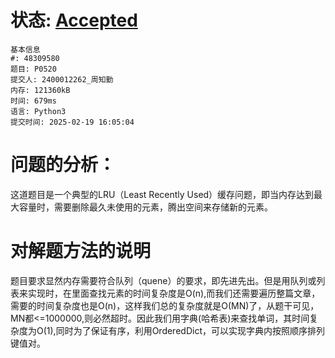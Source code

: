 # 状态: [Accepted](http://dsbpython.openjudge.cn/dspythonbook/solution/48309580/)
```
基本信息
#: 48309580
题目: P0520
提交人: 2400012262_周知勤
内存: 121360kB
时间: 679ms
语言: Python3
提交时间: 2025-02-19 16:05:04
```
# 问题的分析：
这道题目是一个典型的LRU（Least Recently Used）缓存问题，即当内存达到最大容量时，需要删除最久未使用的元素，腾出空间来存储新的元素。

# 对解题方法的说明
题目要求显然内存需要符合队列（quene）的要求，即先进先出。但是用队列或列表来实现时，在里面查找元素的时间复杂度是O(n),而我们还需要遍历整篇文章，需要的时间复杂度也是O(n)，这样我们总的复杂度就是O(MN)了，从题干可见，MN都<=1000000,则必然超时。因此我们用字典(哈希表)来查找单词，其时间复杂度为O(1),同时为了保证有序，利用OrderedDict，可以实现字典内按照顺序排列键值对。